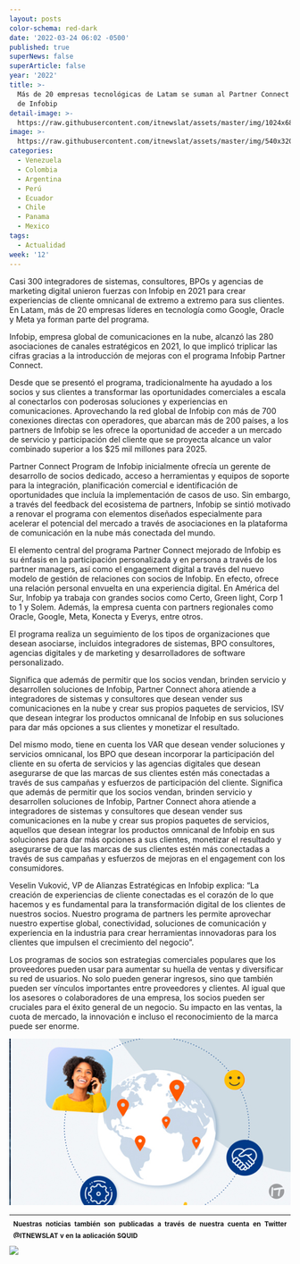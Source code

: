 ```yaml
---
layout: posts
color-schema: red-dark
date: '2022-03-24 06:02 -0500'
published: true
superNews: false
superArticle: false
year: '2022'
title: >-
  Más de 20 empresas tecnológicas de Latam se suman al Partner Connect Program
  de Infobip
detail-image: >-
  https://raw.githubusercontent.com/itnewslat/assets/master/img/1024x680/partner-connect-g.jpg
image: >-
  https://raw.githubusercontent.com/itnewslat/assets/master/img/540x320/partner-connect-p.jpg
categories:
  - Venezuela
  - Colombia
  - Argentina
  - Perú
  - Ecuador
  - Chile
  - Panama
  - Mexico
tags:
  - Actualidad
week: '12'
---
```

Casi 300 integradores de sistemas, consultores, BPOs y agencias de marketing digital unieron fuerzas con Infobip en 2021 para crear experiencias de cliente omnicanal de extremo a extremo para sus clientes. En Latam, más de 20 empresas líderes en tecnología como Google, Oracle y Meta ya forman parte del programa.

Infobip, empresa global de comunicaciones en la nube, alcanzó las 280 asociaciones de canales estratégicos en 2021, lo que implicó triplicar las cifras gracias a la introducción de mejoras con el programa Infobip Partner Connect.

Desde que se presentó el programa, tradicionalmente ha ayudado a los socios y sus clientes a transformar las oportunidades comerciales a escala al conectarlos con poderosas soluciones y experiencias en comunicaciones. Aprovechando la red global de Infobip con más de 700 conexiones directas con operadores, que abarcan más de 200 países, a los partners de Infobip se les ofrece la oportunidad de acceder a un mercado de servicio y participación del cliente que se proyecta alcance un valor combinado superior a los $25 mil millones para 2025.

Partner Connect Program de Infobip inicialmente ofrecía un gerente de desarrollo de socios dedicado, acceso a herramientas y equipos de soporte para la integración, planificación comercial e identificación de oportunidades que incluía la implementación de casos de uso.
Sin embargo, a través del feedback del ecosistema de partners, Infobip se sintió motivado a renovar el programa con elementos diseñados especialmente para acelerar el potencial del mercado a través de asociaciones en la plataforma de comunicación en la nube más conectada del mundo.

El elemento central del programa Partner Connect mejorado de Infobip es su énfasis en la participación personalizada y en persona a través de los partner managers, así como el engagement digital a través del nuevo modelo de gestión de relaciones con socios de Infobip. En efecto, ofrece una relación personal envuelta en una experiencia digital.
En América del Sur, Infobip ya trabaja con grandes socios como Certo, Green light, Corp 1 to 1 y Solem. Además, la empresa cuenta con partners regionales como Oracle, Google, Meta, Konecta y Everys, entre otros.

El programa realiza un seguimiento de los tipos de organizaciones que desean asociarse, incluidos integradores de sistemas, BPO consultores, agencias digitales y de marketing y desarrolladores de software personalizado.

Significa que además de permitir que los socios vendan, brinden servicio y desarrollen soluciones de Infobip, Partner Connect ahora atiende a integradores de sistemas y consultores que desean vender sus comunicaciones en la nube y crear sus propios paquetes de servicios, ISV que desean integrar los productos omnicanal de Infobip en sus soluciones para dar más opciones a sus clientes y monetizar el resultado.

Del mismo modo, tiene en cuenta los VAR que desean vender soluciones y servicios omnicanal, los BPO que desean incorporar la participación del cliente en su oferta de servicios y las agencias digitales que desean asegurarse de que las marcas de sus clientes estén más conectadas a través de sus campañas y esfuerzos de participación del cliente. 
Significa que además de permitir que los socios vendan, brinden servicio y desarrollen soluciones de Infobip, Partner Connect ahora atiende a integradores de sistemas y consultores que desean vender sus comunicaciones en la nube y crear sus propios paquetes de servicios, aquellos que desean integrar los productos omnicanal de Infobip en sus soluciones para dar más opciones a sus clientes, monetizar el resultado y asegurarse de que las marcas de sus clientes estén más conectadas a través de sus campañas y esfuerzos de mejoras en el engagement con los consumidores.

Veselin Vuković, VP de Alianzas Estratégicas en Infobip explica: “La creación de experiencias de cliente conectadas es el corazón de lo que hacemos y es fundamental para la transformación digital de los clientes de nuestros socios. Nuestro programa de partners les permite aprovechar nuestro expertise global, conectividad, soluciones de comunicación y experiencia en la industria para crear herramientas innovadoras para los clientes que impulsen el crecimiento del negocio”.

Los programas de socios son estrategias comerciales populares que los proveedores pueden usar para aumentar su huella de ventas y diversificar su red de usuarios. No solo pueden generar ingresos, sino que también pueden ser vínculos importantes entre proveedores y clientes. Al igual que los asesores o colaboradores de una empresa, los socios pueden ser cruciales para el éxito general de un negocio. Su impacto en las ventas, la cuota de mercado, la innovación e incluso el reconocimiento de la marca puede ser enorme.

![](https://raw.githubusercontent.com/itnewslat/assets/master/img/540x320/partner-connect-p.jpg)

<table style="height: 42px;" width="569">
<tbody>
<tr>
<td style="text-align: justify;"><sub><strong>Nuestras noticias también son publicadas a través de nuestra cuenta en Twitter <a href="https://twitter.com/itnewslat?lang=es">@ITNEWSLAT</a> y en la aplicación <a href="https://squidapp.co/en/">SQUID</a></strong></sub></td>
</tr>
</tbody>
</table>

<img src="https://tracker.metricool.com/c3po.jpg?hash=56f88a41e39ab42c063cc51676587a04"/>
